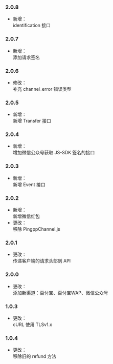 ### 2.0.8
* 新增：  
identification 接口

### 2.0.7
* 新增：  
添加请求签名

### 2.0.6
* 修改：  
补充 channel_error 错误类型

### 2.0.5
* 新增：  
新增 Transfer 接口

### 2.0.4
* 新增：  
增加微信公众号获取 JS-SDK 签名的接口

### 2.0.3
* 新增：  
新增 Event 接口

### 2.0.2
* 新增：  
新增微信红包
* 更改：  
移除 PingppChannel.js

### 2.0.1
* 更改：  
传递客户端的请求头部到 API

### 2.0.0
* 更改：  
添加新渠道：百付宝、百付宝WAP、微信公众号

### 1.0.3
* 更改：  
cURL 使用 TLSv1.x

### 1.0.4
* 更改：  
移除旧的 refund 方法
